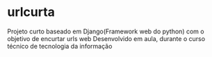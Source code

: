 # urlcurta
Projeto curto baseado em Django(Framework web do python) com o objetivo de encurtar urls web
Desenvolvido em aula, durante o curso técnico de tecnologia da informação
